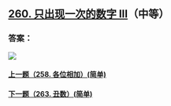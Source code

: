 ## [260. 只出现一次的数字 III](https://leetcode-cn.com/problems/single-number-iii/)（中等）





### 答案：



![](https://img-blog.csdnimg.cn/20200807155236311.png)

#### [上一题（258. 各位相加）(简单)](https://github.com/sdwwld/leetCode/blob/master/src/main/java/com/wld/java/leetcode/leetCode0258.md)

#### [下一题（263. 丑数）(简单)](https://github.com/sdwwld/leetCode/blob/master/src/main/java/com/wld/java/leetcode/leetCode0263.md)